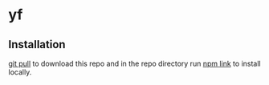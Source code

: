 # yf

## Installation

[git pull](https://git-scm.com/docs/git-pull) to download this repo and in the repo directory run [npm link](https://docs.npmjs.com/cli/link) to install locally.
